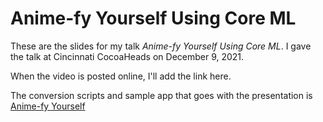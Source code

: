 # Anime-fy Yourself Using Core ML

These are the slides for my talk _Anime-fy Yourself Using Core ML_. I gave the talk at Cincinnati CocoaHeads on December 9, 2021.

When the video is posted online, I'll add the link here.

The conversion scripts and sample app that goes with the presentation is [Anime-fy Yourself](https://github.com/yonomitt/Anime-fy-Yourself)

